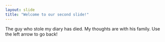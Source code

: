 ```yaml
---
layout: slide
title: "Welcome to our second slide!"
---
```

The guy who stole my diary has died. My thoughts are with his family.
Use the left arrow to go back!
